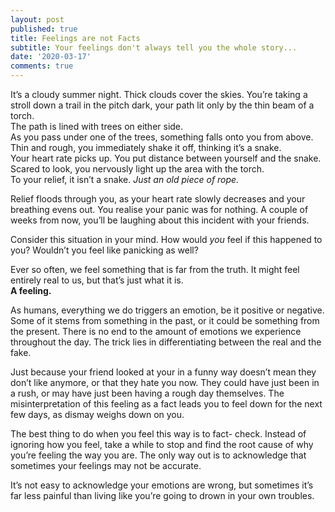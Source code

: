 ```yaml
---
layout: post
published: true
title: Feelings are not Facts
subtitle: Your feelings don't always tell you the whole story...
date: '2020-03-17'
comments: true
---
```

It’s a cloudy summer night. Thick clouds cover the skies. You’re taking a stroll down a trail in the pitch dark, your path lit only by the thin beam of a torch.  
The path is lined with trees on either side.  
As you pass under one of the trees, something falls onto you from above. Thin and rough, you immediately shake it off, thinking it’s a snake.  
Your heart rate picks up. You put distance between yourself and the snake. Scared to look, you nervously light up the area with the torch.  
To your relief, it isn’t a snake. _Just an old piece of rope._    

Relief floods through you, as your heart rate slowly decreases and your breathing evens out. You realise your panic was for nothing. A couple of weeks from now, you’ll be laughing about this incident with your friends.  

Consider this situation in your mind. How would _you_ feel if this happened to you? Wouldn’t you feel like panicking as well?  

Ever so often, we feel something that is far from the truth. It might feel entirely real to us, but that’s just what it is.  
__A feeling.__

As humans, everything we do triggers an emotion, be it positive or negative. Some of it stems from something in the past, or it could be something from the present. There is no end to the amount of emotions we experience throughout the day. The trick lies in differentiating between the real and the fake.

Just because your friend looked at your in a funny way doesn’t mean they don’t like anymore, or that they hate you now. They could have just been in a rush, or may have just been having a rough day themselves. The misinterpretation of this feeling as a fact leads you to feel down for the next few days, as dismay weighs down on you.

The best thing to do when you feel this way is to fact- check. Instead of ignoring how you feel, take a while to stop and find the root cause of why you’re feeling the way you are. The only way out is to acknowledge that sometimes your feelings may not be accurate.

It’s not easy to acknowledge your emotions are wrong, but sometimes it’s far less painful than living like you’re going to drown in your own troubles.